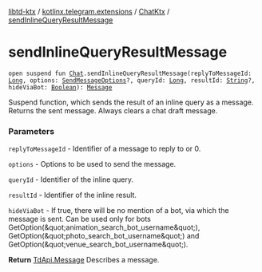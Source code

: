 [libtd-ktx](../../index.md) / [kotlinx.telegram.extensions](../index.md) / [ChatKtx](index.md) / [sendInlineQueryResultMessage](./send-inline-query-result-message.md)

# sendInlineQueryResultMessage

`open suspend fun `[`Chat`](https://tdlibx.github.io/td/docs/org/drinkless/td/libcore/telegram/TdApi.Chat.html)`.sendInlineQueryResultMessage(replyToMessageId: `[`Long`](https://kotlinlang.org/api/latest/jvm/stdlib/kotlin/-long/index.html)`, options: `[`SendMessageOptions`](https://tdlibx.github.io/td/docs/org/drinkless/td/libcore/telegram/TdApi.SendMessageOptions.html)`?, queryId: `[`Long`](https://kotlinlang.org/api/latest/jvm/stdlib/kotlin/-long/index.html)`, resultId: `[`String`](https://kotlinlang.org/api/latest/jvm/stdlib/kotlin/-string/index.html)`?, hideViaBot: `[`Boolean`](https://kotlinlang.org/api/latest/jvm/stdlib/kotlin/-boolean/index.html)`): `[`Message`](https://tdlibx.github.io/td/docs/org/drinkless/td/libcore/telegram/TdApi.Message.html)

Suspend function, which sends the result of an inline query as a message. Returns the sent
message. Always clears a chat draft message.

### Parameters

`replyToMessageId` - Identifier of a message to reply to or 0.

`options` - Options to be used to send the message.

`queryId` - Identifier of the inline query.

`resultId` - Identifier of the inline result.

`hideViaBot` - If true, there will be no mention of a bot, via which the message is sent.
Can be used only for bots GetOption(&amp;quot;animation_search_bot_username&amp;quot;),
GetOption(&amp;quot;photo_search_bot_username&amp;quot;) and
GetOption(&amp;quot;venue_search_bot_username&amp;quot;).

**Return**
[TdApi.Message](https://tdlibx.github.io/td/docs/org/drinkless/td/libcore/telegram/TdApi.Message.html) Describes a message.

